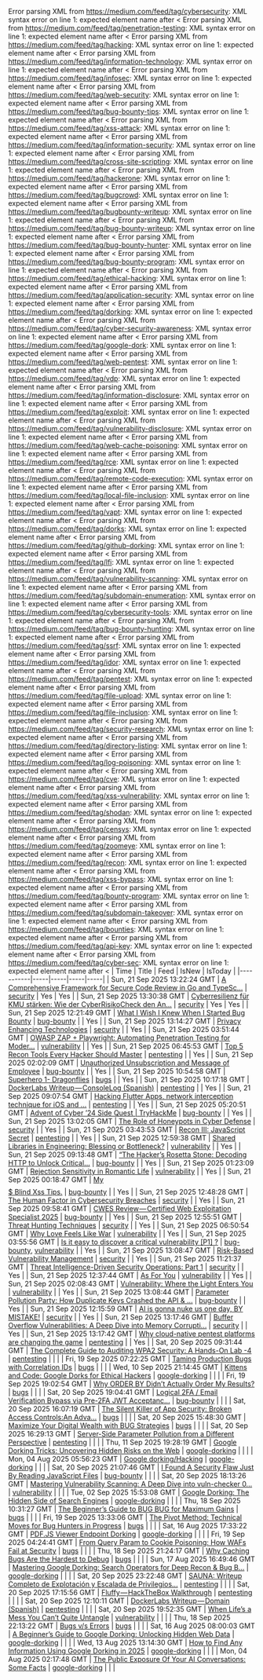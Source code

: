Error parsing XML from https://medium.com/feed/tag/cybersecurity: XML syntax error on line 1: expected element name after <
Error parsing XML from https://medium.com/feed/tag/penetration-testing: XML syntax error on line 1: expected element name after <
Error parsing XML from https://medium.com/feed/tag/hacking: XML syntax error on line 1: expected element name after <
Error parsing XML from https://medium.com/feed/tag/information-technology: XML syntax error on line 1: expected element name after <
Error parsing XML from https://medium.com/feed/tag/infosec: XML syntax error on line 1: expected element name after <
Error parsing XML from https://medium.com/feed/tag/web-security: XML syntax error on line 1: expected element name after <
Error parsing XML from https://medium.com/feed/tag/bug-bounty-tips: XML syntax error on line 1: expected element name after <
Error parsing XML from https://medium.com/feed/tag/xss-attack: XML syntax error on line 1: expected element name after <
Error parsing XML from https://medium.com/feed/tag/information-security: XML syntax error on line 1: expected element name after <
Error parsing XML from https://medium.com/feed/tag/cross-site-scripting: XML syntax error on line 1: expected element name after <
Error parsing XML from https://medium.com/feed/tag/hackerone: XML syntax error on line 1: expected element name after <
Error parsing XML from https://medium.com/feed/tag/bugcrowd: XML syntax error on line 1: expected element name after <
Error parsing XML from https://medium.com/feed/tag/bugbounty-writeup: XML syntax error on line 1: expected element name after <
Error parsing XML from https://medium.com/feed/tag/bug-bounty-writeup: XML syntax error on line 1: expected element name after <
Error parsing XML from https://medium.com/feed/tag/bug-bounty-hunter: XML syntax error on line 1: expected element name after <
Error parsing XML from https://medium.com/feed/tag/bug-bounty-program: XML syntax error on line 1: expected element name after <
Error parsing XML from https://medium.com/feed/tag/ethical-hacking: XML syntax error on line 1: expected element name after <
Error parsing XML from https://medium.com/feed/tag/application-security: XML syntax error on line 1: expected element name after <
Error parsing XML from https://medium.com/feed/tag/dorking: XML syntax error on line 1: expected element name after <
Error parsing XML from https://medium.com/feed/tag/cyber-security-awareness: XML syntax error on line 1: expected element name after <
Error parsing XML from https://medium.com/feed/tag/google-dork: XML syntax error on line 1: expected element name after <
Error parsing XML from https://medium.com/feed/tag/web-pentest: XML syntax error on line 1: expected element name after <
Error parsing XML from https://medium.com/feed/tag/vdp: XML syntax error on line 1: expected element name after <
Error parsing XML from https://medium.com/feed/tag/information-disclosure: XML syntax error on line 1: expected element name after <
Error parsing XML from https://medium.com/feed/tag/exploit: XML syntax error on line 1: expected element name after <
Error parsing XML from https://medium.com/feed/tag/vulnerability-disclosure: XML syntax error on line 1: expected element name after <
Error parsing XML from https://medium.com/feed/tag/web-cache-poisoning: XML syntax error on line 1: expected element name after <
Error parsing XML from https://medium.com/feed/tag/rce: XML syntax error on line 1: expected element name after <
Error parsing XML from https://medium.com/feed/tag/remote-code-execution: XML syntax error on line 1: expected element name after <
Error parsing XML from https://medium.com/feed/tag/local-file-inclusion: XML syntax error on line 1: expected element name after <
Error parsing XML from https://medium.com/feed/tag/vapt: XML syntax error on line 1: expected element name after <
Error parsing XML from https://medium.com/feed/tag/dorks: XML syntax error on line 1: expected element name after <
Error parsing XML from https://medium.com/feed/tag/github-dorking: XML syntax error on line 1: expected element name after <
Error parsing XML from https://medium.com/feed/tag/lfi: XML syntax error on line 1: expected element name after <
Error parsing XML from https://medium.com/feed/tag/vulnerability-scanning: XML syntax error on line 1: expected element name after <
Error parsing XML from https://medium.com/feed/tag/subdomain-enumeration: XML syntax error on line 1: expected element name after <
Error parsing XML from https://medium.com/feed/tag/cybersecurity-tools: XML syntax error on line 1: expected element name after <
Error parsing XML from https://medium.com/feed/tag/bug-bounty-hunting: XML syntax error on line 1: expected element name after <
Error parsing XML from https://medium.com/feed/tag/ssrf: XML syntax error on line 1: expected element name after <
Error parsing XML from https://medium.com/feed/tag/idor: XML syntax error on line 1: expected element name after <
Error parsing XML from https://medium.com/feed/tag/pentest: XML syntax error on line 1: expected element name after <
Error parsing XML from https://medium.com/feed/tag/file-upload: XML syntax error on line 1: expected element name after <
Error parsing XML from https://medium.com/feed/tag/file-inclusion: XML syntax error on line 1: expected element name after <
Error parsing XML from https://medium.com/feed/tag/security-research: XML syntax error on line 1: expected element name after <
Error parsing XML from https://medium.com/feed/tag/directory-listing: XML syntax error on line 1: expected element name after <
Error parsing XML from https://medium.com/feed/tag/log-poisoning: XML syntax error on line 1: expected element name after <
Error parsing XML from https://medium.com/feed/tag/cve: XML syntax error on line 1: expected element name after <
Error parsing XML from https://medium.com/feed/tag/xss-vulnerability: XML syntax error on line 1: expected element name after <
Error parsing XML from https://medium.com/feed/tag/shodan: XML syntax error on line 1: expected element name after <
Error parsing XML from https://medium.com/feed/tag/censys: XML syntax error on line 1: expected element name after <
Error parsing XML from https://medium.com/feed/tag/zoomeye: XML syntax error on line 1: expected element name after <
Error parsing XML from https://medium.com/feed/tag/recon: XML syntax error on line 1: expected element name after <
Error parsing XML from https://medium.com/feed/tag/xss-bypass: XML syntax error on line 1: expected element name after <
Error parsing XML from https://medium.com/feed/tag/bounty-program: XML syntax error on line 1: expected element name after <
Error parsing XML from https://medium.com/feed/tag/subdomain-takeover: XML syntax error on line 1: expected element name after <
Error parsing XML from https://medium.com/feed/tag/bounties: XML syntax error on line 1: expected element name after <
Error parsing XML from https://medium.com/feed/tag/api-key: XML syntax error on line 1: expected element name after <
Error parsing XML from https://medium.com/feed/tag/cyber-sec: XML syntax error on line 1: expected element name after <
| Time | Title | Feed | IsNew | IsToday |
|-----------|-----|-----|-----|-----|
| Sun, 21 Sep 2025 13:22:24 GMT | [A Comprehensive Framework for Secure Code Review in Go and TypeSc...](https://freedium.cfd/https://medium.com/p/7aa7afd0adaa) | [security](https://medium.com/feed/tag/security) | Yes | Yes |
| Sun, 21 Sep 2025 13:30:38 GMT | [Cyberresilienz für KMU stärken: Wie der CyberRisikoCheck den An...](https://freedium.cfd/https://medium.com/p/90cf104dbd0e) | [security](https://medium.com/feed/tag/security) | Yes | Yes |
| Sun, 21 Sep 2025 12:21:49 GMT | [What I Wish I Knew When I Started Bug Bounty](https://freedium.cfd/https://medium.com/p/b5ed4e50b912) | [bug-bounty](https://medium.com/feed/tag/bug-bounty) |  | Yes |
| Sun, 21 Sep 2025 13:14:27 GMT | [Privacy Enhancing Technologies](https://freedium.cfd/https://medium.com/p/4e193d3b5c2a) | [security](https://medium.com/feed/tag/security) |  | Yes |
| Sun, 21 Sep 2025 03:51:44 GMT | [ OWASP ZAP + Playwright: Automating Penetration Testing for Moder...](https://freedium.cfd/https://medium.com/p/e0e817bdc29c) | [vulnerability](https://medium.com/feed/tag/vulnerability) |  | Yes |
| Sun, 21 Sep 2025 06:45:53 GMT | [Top 5 Recon Tools Every Hacker Should Master](https://freedium.cfd/https://medium.com/p/730dc7da2bca) | [pentesting](https://medium.com/feed/tag/pentesting) |  | Yes |
| Sun, 21 Sep 2025 02:02:09 GMT | [Unauthorized Unsubscription and Message of Employee](https://freedium.cfd/https://medium.com/p/bf36d81e3e8d) | [bug-bounty](https://medium.com/feed/tag/bug-bounty) |  | Yes |
| Sun, 21 Sep 2025 10:54:58 GMT | [Superhero 1- Dragonflies](https://freedium.cfd/https://medium.com/p/b19ccd2b66fb) | [bugs](https://medium.com/feed/tag/bugs) |  | Yes |
| Sun, 21 Sep 2025 10:17:18 GMT | [DockerLabs Writeup — ConsoleLog (Spanish)](https://freedium.cfd/https://medium.com/p/9f6b5224c926) | [pentesting](https://medium.com/feed/tag/pentesting) |  | Yes |
| Sun, 21 Sep 2025 09:07:54 GMT | [Hacking Flutter Apps, network interception technique for iOS and ...](https://freedium.cfd/https://medium.com/p/4f79d065fb29) | [pentesting](https://medium.com/feed/tag/pentesting) |  | Yes |
| Sun, 21 Sep 2025 05:20:51 GMT | [Advent of Cyber ’24 Side Quest \| TryHackMe](https://freedium.cfd/https://medium.com/p/74960d917fd0) | [bug-bounty](https://medium.com/feed/tag/bug-bounty) |  | Yes |
| Sun, 21 Sep 2025 13:02:05 GMT | [The Role of Honeypots in Cyber Defense](https://freedium.cfd/https://medium.com/p/7d4bc58095b6) | [security](https://medium.com/feed/tag/security) |  | Yes |
| Sun, 21 Sep 2025 03:43:53 GMT | [Recon III: JavaScript Secret](https://freedium.cfd/https://medium.com/p/67782e2ec1f8) | [pentesting](https://medium.com/feed/tag/pentesting) |  | Yes |
| Sun, 21 Sep 2025 12:59:38 GMT | [ Shared Libraries in Engineering: Blessing or Bottleneck?](https://freedium.cfd/https://medium.com/p/56b34c80e688) | [vulnerability](https://medium.com/feed/tag/vulnerability) |  | Yes |
| Sun, 21 Sep 2025 09:13:48 GMT | [“The Hacker’s Rosetta Stone: Decoding HTTP to Unlock Critical...](https://freedium.cfd/https://medium.com/p/e8c4301404cf) | [bug-bounty](https://medium.com/feed/tag/bug-bounty) |  | Yes |
| Sun, 21 Sep 2025 01:23:09 GMT | [Rejection Sensitivity in Romantic Life](https://freedium.cfd/https://medium.com/p/0f63a779e0c3) | [vulnerability](https://medium.com/feed/tag/vulnerability) |  | Yes |
| Sun, 21 Sep 2025 00:18:47 GMT | [My $$$$$ Blind Xss Tips.](https://freedium.cfd/https://medium.com/p/481aa48d9651) | [bug-bounty](https://medium.com/feed/tag/bug-bounty) |  | Yes |
| Sun, 21 Sep 2025 12:48:28 GMT | [The Human Factor in Cybersecurity Breaches](https://freedium.cfd/https://medium.com/p/e389fcef0ccd) | [security](https://medium.com/feed/tag/security) |  | Yes |
| Sun, 21 Sep 2025 09:58:41 GMT | [CWES Review — Certified Web Exploitation Specialist 2025](https://freedium.cfd/https://medium.com/p/a78ce1ef8ef5) | [bug-bounty](https://medium.com/feed/tag/bug-bounty) |  | Yes |
| Sun, 21 Sep 2025 12:55:51 GMT | [Threat Hunting Techniques](https://freedium.cfd/https://medium.com/p/3c802ef6b65e) | [security](https://medium.com/feed/tag/security) |  | Yes |
| Sun, 21 Sep 2025 06:50:54 GMT | [Why Love Feels Like War](https://freedium.cfd/https://medium.com/p/457822826d53) | [vulnerability](https://medium.com/feed/tag/vulnerability) |  | Yes |
| Sun, 21 Sep 2025 03:55:56 GMT | [Is it easy to discover a critical vulnerability \[P1\] ?](https://freedium.cfd/https://medium.com/p/e68c76974124) | [bug-bounty](https://medium.com/feed/tag/bug-bounty), [vulnerability](https://medium.com/feed/tag/vulnerability) |  | Yes |
| Sun, 21 Sep 2025 13:08:47 GMT | [Risk-Based Vulnerability Management](https://freedium.cfd/https://medium.com/p/fe86a63bc5e9) | [security](https://medium.com/feed/tag/security) |  | Yes |
| Sun, 21 Sep 2025 11:21:37 GMT | [Threat Intelligence-Driven Security Operations: Part 1](https://freedium.cfd/https://medium.com/p/6551aa0c85d8) | [security](https://medium.com/feed/tag/security) |  | Yes |
| Sun, 21 Sep 2025 12:37:44 GMT | [As For You](https://freedium.cfd/https://medium.com/p/eda555767f4f) | [vulnerability](https://medium.com/feed/tag/vulnerability) |  | Yes |
| Sun, 21 Sep 2025 02:08:43 GMT | [Vulnerability: Where the Light Enters You](https://freedium.cfd/https://medium.com/p/e075981b127d) | [vulnerability](https://medium.com/feed/tag/vulnerability) |  | Yes |
| Sun, 21 Sep 2025 13:08:44 GMT | [ Parameter Pollution Party: How Duplicate Keys Crashed the API & ...](https://freedium.cfd/https://medium.com/p/f2352d6620ab) | [bug-bounty](https://medium.com/feed/tag/bug-bounty) |  | Yes |
| Sun, 21 Sep 2025 12:15:59 GMT | [AI is gonna nuke us one day, BY MISTAKE!](https://freedium.cfd/https://medium.com/p/18ffa477656f) | [security](https://medium.com/feed/tag/security) |  | Yes |
| Sun, 21 Sep 2025 13:17:46 GMT | [Buffer Overflow Vulnerabilities: A Deep Dive into Memory Corrupti...](https://freedium.cfd/https://medium.com/p/9811a309538e) | [security](https://medium.com/feed/tag/security) |  | Yes |
| Sun, 21 Sep 2025 13:17:42 GMT | [Why cloud-native pentest platforms are changing the game](https://freedium.cfd/https://medium.com/p/f491c2527b2f) | [pentesting](https://medium.com/feed/tag/pentesting) |  | Yes |
| Sat, 20 Sep 2025 09:31:44 GMT | [The Complete Guide to Auditing WPA2 Security: A Hands-On Lab -4](https://freedium.cfd/https://medium.com/p/245f7c522723) | [pentesting](https://medium.com/feed/tag/pentesting) |  |  |
| Fri, 19 Sep 2025 07:22:25 GMT | [Taming Production Bugs with Correlation IDs](https://freedium.cfd/https://medium.com/p/49f73bbdddaa) | [bugs](https://medium.com/feed/tag/bugs) |  |  |
| Wed, 10 Sep 2025 21:14:45 GMT | [Kittens and Code: Google Dorks for Ethical Hackers](https://freedium.cfd/https://medium.com/p/732dcb742d57) | [google-dorking](https://medium.com/feed/tag/google-dorking) |  |  |
| Fri, 19 Sep 2025 19:02:54 GMT | [Why ORDER BY Didn’t Actually Order My Results?](https://freedium.cfd/https://medium.com/p/57302ebba5cf) | [bugs](https://medium.com/feed/tag/bugs) |  |  |
| Sat, 20 Sep 2025 19:04:41 GMT | [Logical 2FA / Email Verification Bypass via Pre-2FA JWT Acceptanc...](https://freedium.cfd/https://medium.com/p/49f6b129fd32) | [bug-bounty](https://medium.com/feed/tag/bug-bounty) |  |  |
| Sat, 20 Sep 2025 16:07:19 GMT | [The Silent Killer of App Security: Broken Access Controls:An Adva...](https://freedium.cfd/https://medium.com/p/faabdb8ba36b) | [bugs](https://medium.com/feed/tag/bugs) |  |  |
| Sat, 20 Sep 2025 15:48:30 GMT | [Maximize Your Digital Wealth with BUG Strategies](https://freedium.cfd/https://medium.com/p/fd14c3daa96c) | [bugs](https://medium.com/feed/tag/bugs) |  |  |
| Sat, 20 Sep 2025 16:29:13 GMT | [Server-Side Parameter Pollution from a Different Perspective](https://freedium.cfd/https://medium.com/p/46bb18369557) | [pentesting](https://medium.com/feed/tag/pentesting) |  |  |
| Thu, 11 Sep 2025 19:28:19 GMT | [Google Dorking Tricks: Uncovering Hidden Risks on the Web](https://freedium.cfd/https://medium.com/p/71d8f140ba29) | [google-dorking](https://medium.com/feed/tag/google-dorking) |  |  |
| Mon, 04 Aug 2025 05:56:23 GMT | [Google dorking/Hacking](https://freedium.cfd/https://medium.com/p/b4251a8b7a8f) | [google-dorking](https://medium.com/feed/tag/google-dorking) |  |  |
| Sat, 20 Sep 2025 21:07:46 GMT | [I Found A Security Flaw Just By Reading JavaScript Files](https://freedium.cfd/https://medium.com/p/71c0be5b28d5) | [bug-bounty](https://medium.com/feed/tag/bug-bounty) |  |  |
| Sat, 20 Sep 2025 18:13:26 GMT | [Mastering Vulnerability Scanning: A Deep Dive into vuln-checker 0...](https://freedium.cfd/https://medium.com/p/471d8cddb5c0) | [vulnerability](https://medium.com/feed/tag/vulnerability) |  |  |
| Tue, 02 Sep 2025 15:53:08 GMT | [ Google Dorking: The Hidden Side of Search Engines](https://freedium.cfd/https://medium.com/p/75d8d1153d17) | [google-dorking](https://medium.com/feed/tag/google-dorking) |  |  |
| Thu, 18 Sep 2025 10:31:27 GMT | [The Beginner’s Guide to BUG BUG for Maximum Gains](https://freedium.cfd/https://medium.com/p/e76ddf836e29) | [bugs](https://medium.com/feed/tag/bugs) |  |  |
| Fri, 19 Sep 2025 13:33:06 GMT | [The Pivot Method: Technical Moves for Bug Hunters in Progress](https://freedium.cfd/https://medium.com/p/b767bcee8911) | [bugs](https://medium.com/feed/tag/bugs) |  |  |
| Sat, 16 Aug 2025 17:33:22 GMT | [PDF.JS Viewer Endpoint Dorking](https://freedium.cfd/https://medium.com/p/03e3a68e0acf) | [google-dorking](https://medium.com/feed/tag/google-dorking) |  |  |
| Fri, 19 Sep 2025 04:24:41 GMT | [From Query Param to Cookie Poisoning: How WAFs Fail at Security](https://freedium.cfd/https://medium.com/p/69f784822635) | [bugs](https://medium.com/feed/tag/bugs) |  |  |
| Thu, 18 Sep 2025 21:24:17 GMT | [Why Caching Bugs Are the Hardest to Debug](https://freedium.cfd/https://medium.com/p/6e3484409abb) | [bugs](https://medium.com/feed/tag/bugs) |  |  |
| Sun, 17 Aug 2025 16:49:46 GMT | [Mastering Google Dorking: Search Operators for Deep Recon & Bug B...](https://freedium.cfd/https://medium.com/p/d399963db955) | [google-dorking](https://medium.com/feed/tag/google-dorking) |  |  |
| Sat, 20 Sep 2025 23:22:48 GMT | [SAUNA: Writeup Completo de Explotación y Escalada de Privilegios...](https://freedium.cfd/https://medium.com/p/3ed53471e4b6) | [pentesting](https://medium.com/feed/tag/pentesting) |  |  |
| Sat, 20 Sep 2025 17:15:56 GMT | [Fluffy — HackTheBox Walkthrough](https://freedium.cfd/https://medium.com/p/5833b084b0e5) | [pentesting](https://medium.com/feed/tag/pentesting) |  |  |
| Sat, 20 Sep 2025 12:10:11 GMT | [DockerLabs Writeup — Domain (Spanish)](https://freedium.cfd/https://medium.com/p/900f412f5078) | [pentesting](https://medium.com/feed/tag/pentesting) |  |  |
| Sat, 20 Sep 2025 19:52:35 GMT | [When Life’s a Mess You Can’t Quite Untangle](https://freedium.cfd/https://medium.com/p/00d8696bd0cb) | [vulnerability](https://medium.com/feed/tag/vulnerability) |  |  |
| Thu, 18 Sep 2025 22:13:22 GMT | [Bugs v/s Errors](https://freedium.cfd/https://medium.com/p/369c9475b443) | [bugs](https://medium.com/feed/tag/bugs) |  |  |
| Sat, 16 Aug 2025 08:00:03 GMT | [A Beginner’s Guide to Google Dorking: Unlocking Hidden Web Data](https://freedium.cfd/https://medium.com/p/57ef6e0325ca) | [google-dorking](https://medium.com/feed/tag/google-dorking) |  |  |
| Wed, 13 Aug 2025 13:14:30 GMT | [How to Find Any Information Using Google Dorking in 2025](https://freedium.cfd/https://medium.com/p/3e98faaa49f2) | [google-dorking](https://medium.com/feed/tag/google-dorking) |  |  |
| Mon, 04 Aug 2025 02:17:48 GMT | [The Public Exposure Of Your AI Conversations: Some Facts](https://freedium.cfd/https://medium.com/p/03ca20c1ba53) | [google-dorking](https://medium.com/feed/tag/google-dorking) |  |  |

